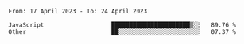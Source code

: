 <!--START_SECTION:waka-->

```text
From: 17 April 2023 - To: 24 April 2023

JavaScript                   ██████████████████████▒░░   89.76 %
Other                        ██░░░░░░░░░░░░░░░░░░░░░░░   07.37 %
```

<!--END_SECTION:waka-->
